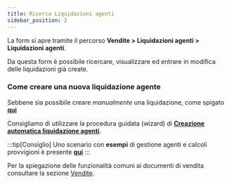 ```yaml
---
title: Ricerca Liquidazioni agenti
sidebar_position: 2
---
```


La form si apre tramite il percorso **Vendite > Liquidazioni agenti > Liquidazioni agenti**.

Da questa form è possibile ricercare, visualizzare ed entrare in modifica delle liquidazioni già create.

### Come creare una nuova liquidazione agente

Sebbene sia possibile creare *manualmente* una liquidazione, come spigato [**qui**](/docs/sales/agents/agent-settlement/insert-settlement)

Consigliamo di utilizzare la procedura guidata (wizard) di [**Creazione automatica liquidazione agenti**](/docs/sales/agents/procedures/automatic-generation-of-commission-settlement).

:::tip[Consiglio]
Uno scenario con **esempi** di gestione agenti e calcoli provvigioni è presente [**qui**](/docs/sales/agents/agent-scenario)
:::


Per la spiegazione delle funzionalità comuni ai documenti di vendita consultare la sezione [Vendite](/docs/sales/sales-intro).